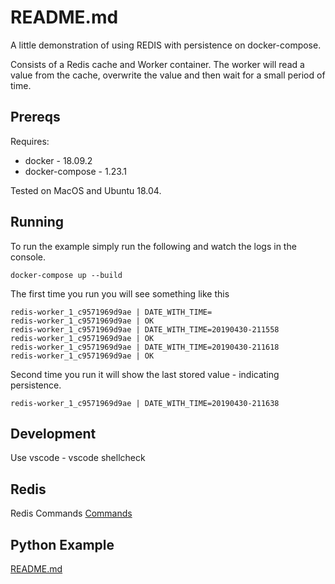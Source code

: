 # README.md
A little demonstration of using REDIS with persistence on docker-compose.  

Consists of a Redis cache and Worker container.  The worker will read a value from the cache, overwrite the value and then wait for a small period of time. 

## Prereqs 
Requires:
* docker - 18.09.2
* docker-compose - 1.23.1

Tested on MacOS and Ubuntu 18.04.

## Running
To run the example simply run the following and watch the logs in the console.  

```
docker-compose up --build
```

The first time you run you will see something like this 

```
redis-worker_1_c9571969d9ae | DATE_WITH_TIME=
redis-worker_1_c9571969d9ae | OK
redis-worker_1_c9571969d9ae | DATE_WITH_TIME=20190430-211558
redis-worker_1_c9571969d9ae | OK
redis-worker_1_c9571969d9ae | DATE_WITH_TIME=20190430-211618
redis-worker_1_c9571969d9ae | OK
```

Second time you run it will show the last stored value - indicating persistence. 

```
redis-worker_1_c9571969d9ae | DATE_WITH_TIME=20190430-211638
```

## Development
Use vscode - 
vscode
shellcheck

## Redis
Redis Commands
[Commands](https://redis.io/commands)  


## Python Example
[README.md](./pyworker/README.md)